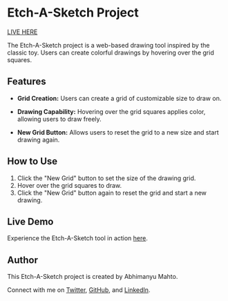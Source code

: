 # Etch-A-Sketch Project
[LIVE HERE](https://abhi6777.github.io/Sketchpad/)

The Etch-A-Sketch project is a web-based drawing tool inspired by the classic toy. Users can create colorful drawings by hovering over the grid squares.

## Features

- **Grid Creation:** Users can create a grid of customizable size to draw on.
  
- **Drawing Capability:** Hovering over the grid squares applies color, allowing users to draw freely.
  
- **New Grid Button:** Allows users to reset the grid to a new size and start drawing again.

## How to Use

1. Click the "New Grid" button to set the size of the drawing grid.
2. Hover over the grid squares to draw.
3. Click the "New Grid" button again to reset the grid and start a new drawing.

## Live Demo

Experience the Etch-A-Sketch tool in action [here](https://abhi6777.github.io/Sketchpad/).

## Author

This Etch-A-Sketch project is created by Abhimanyu Mahto.

Connect with me on [Twitter](https://twitter.com/Abhimanyu_codes), [GitHub](https://github.com/abhi6777), and [LinkedIn](https://www.linkedin.com/in/abhimanyu-mahto-3a316a233/).
